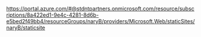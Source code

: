 https://portal.azure.com/#@stdntpartners.onmicrosoft.com/resource/subscriptions/8a422ed1-9e4c-4281-8d6b-e5bed2f49bb4/resourceGroups/naryB/providers/Microsoft.Web/staticSites/naryB/staticsite
